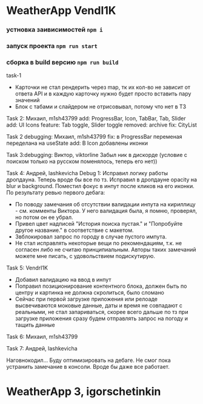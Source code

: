# WeatherApp VendI1K

### устновка заивисимостей `npm i`

### запуск проекта `npm run start`

### сборка в build версию `npm run build`

task-1

- Карточки не стал рендерить через map, тк их кол-во не зависит от ответа API и в каждую карточку нужно будет просто вставить пару значений
- Блок с табами и слайдером не отрисовывал, потому что нет в ТЗ

Task 2: Михаил, m1sh43799
add: ProgressBar, Icon, TabBar, Tab, Slider
add: UI Icons
feature: Tab toggle, Slider toggle
removed: archive
fix: CityList

Task 2 debugging: Михаил, m1sh43799
fix: в ProgressBar переменая переделана на useState
add: В Icon добавлены иконки

Task 3:debugging: Виктор, viktorline
Забыл ник в дискорде (условие с поиском только на русском поменялось, теперь его нет))

Task 4: Андрей, lashkevicha
Debug 1: Исправил логику работы дропдауна. Теперь вроде бы все по тз. Исправил в дропдауне opacity на blur и background. Поместил фокус в инпут после кликов на его иконки.
По результату ревью первого дебага:

- По поводу замечания об отсутствии валидации инпута на кириллицу - см. комменты Виктора. У него валидация была, я помню, проверял, но потом он ее убрал.
- Привел цвет надписей "История поиска пустая." и "Попробуйте другое название." в соответствие с макетом.
- Звблокировал запрос по городу в случае пустого импута.
- Не стал исправлять некоторые вещи по рекомендациям, т.к. не согласен либо не считаю принципиальным. Авторы таких замечаний можете мне писать, с удовольствием подискутирую.

Task 5: VendrI1K

- Добавил валидацию на ввод в инпут
- Поправил позиционирование контентного блока, должен быть по центру и картинка не должна скролиться, было сломано
- Сейчас при первой загрузке приложения или релоаде высвечиваются моковые данные, даты и время не совпадают с реальными, не стал запариваться, скорее всего дальше по тз при загрузке приложения сразу будем отправлять запрос на погоду и тащить данные

Task 6: Михаил, m1sh43799

Task 7: Андрей, lashkevicha

Наговнокодил...
Буду оптимизировать на дебаге. Не смог пока устранить замечание в консоли. Вроде бы даже все работает.


# WeatherApp 3, igorschetinkin